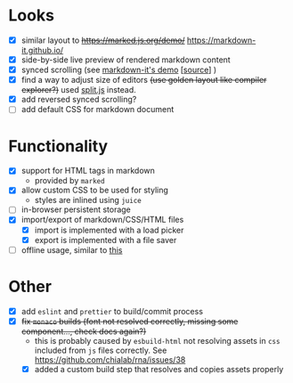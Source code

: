 # Looks

- [x] similar layout to ~~https://marked.js.org/demo/~~ https://markdown-it.github.io/
- [x] side-by-side live preview of rendered markdown content
- [x] synced scrolling (see [markdown-it's demo](https://markdown-it.github.io/) [[source](https://github.com/markdown-it/markdown-it/blob/df4607f1d4d4be7fdc32e71c04109aea8cc373fa/support/demo_template/index.js)] )
- [x] find a way to adjust size of editors ~~(use golden layout like compiler explorer?)~~ used [split.js](https://split.js.org/) instead.
- [x] add reversed synced scrolling?
- [ ] add default CSS for markdown document

# Functionality

- [x] support for HTML tags in markdown
  - provided by `marked`
- [x] allow custom CSS to be used for styling
  - styles are inlined using `juice`
- [ ] in-browser persistent storage
- [x] import/export of markdown/CSS/HTML files
  - [x] import is implemented with a load picker
  - [x] export is implemented with a file saver
- [ ] offline usage, similar to [this](https://youtu.be/sOq92prx00w)

# Other

- [x] add `eslint` and `prettier` to build/commit process
- [x] ~~fix `monaco` builds (font not resolved correctly, missing some component..., check docs again?)~~
  - this is probably caused by `esbuild-html` not resolving assets in `css` included from `js` files correctly.
    See https://github.com/chialab/rna/issues/38
  - [x] added a custom build step that resolves and copies assets properly
